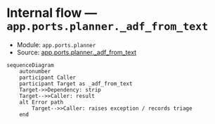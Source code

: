 # Internal flow — `app.ports.planner._adf_from_text`

- Module: `app.ports.planner`
- Source: [app.ports.planner._adf_from_text](../Src/backend/app/ports/planner.py#L196)

```mermaid
sequenceDiagram
    autonumber
    participant Caller
    participant Target as _adf_from_text
    Target->>Dependency: strip
    Target-->>Caller: result
    alt Error path
        Target-->>Caller: raises exception / records triage
    end
```